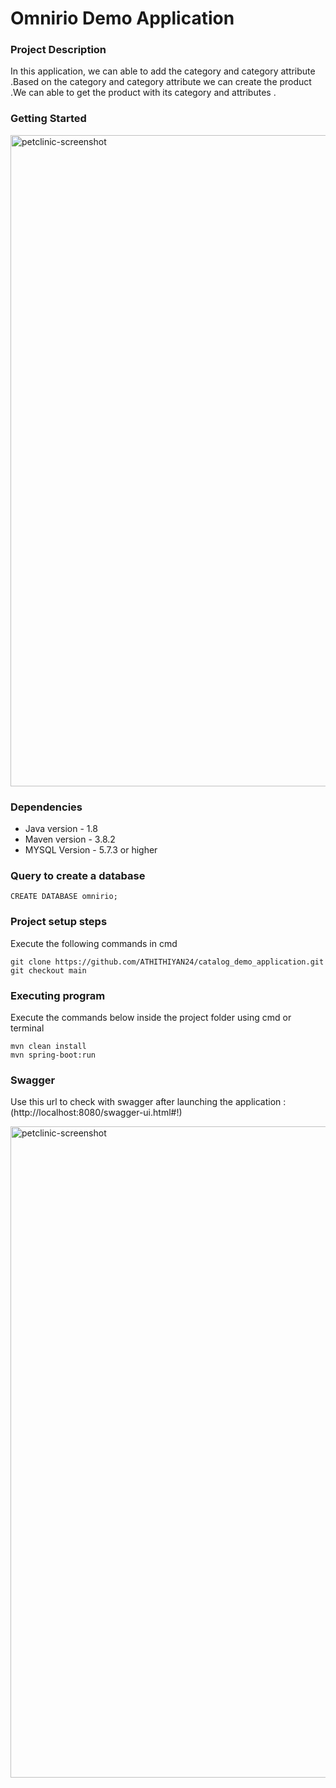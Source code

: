 # Omnirio Demo Application


### Project Description
   In this application, we can able to add the category and category attribute .Based on the category and category attribute we can create the product .We can able to get the product with its category and attributes .

### Getting Started

 <img width="1042" alt="petclinic-screenshot" src="https://user-images.githubusercontent.com/69898824/130680660-7f1ea6e4-31ce-43b6-9c95-6f28f7e960a5.png">

### Dependencies
* Java version - 1.8 
* Maven version - 3.8.2 
* MYSQL Version - 5.7.3 or higher


### Query to create a database
```
CREATE DATABASE omnirio;
```


### Project setup steps
Execute the following commands in cmd
```
git clone https://github.com/ATHITHIYAN24/catalog_demo_application.git
git checkout main
```


### Executing program
Execute the commands below inside the project folder using cmd or terminal
```
mvn clean install
mvn spring-boot:run
```

### Swagger
Use this url to check with swagger after  launching the application : (http://localhost:8080/swagger-ui.html#!)

 <img width="1042" alt="petclinic-screenshot" src="https://user-images.githubusercontent.com/69898824/130680964-f5892d00-f4a4-40e1-94d6-d35d4e7c5f46.png">


